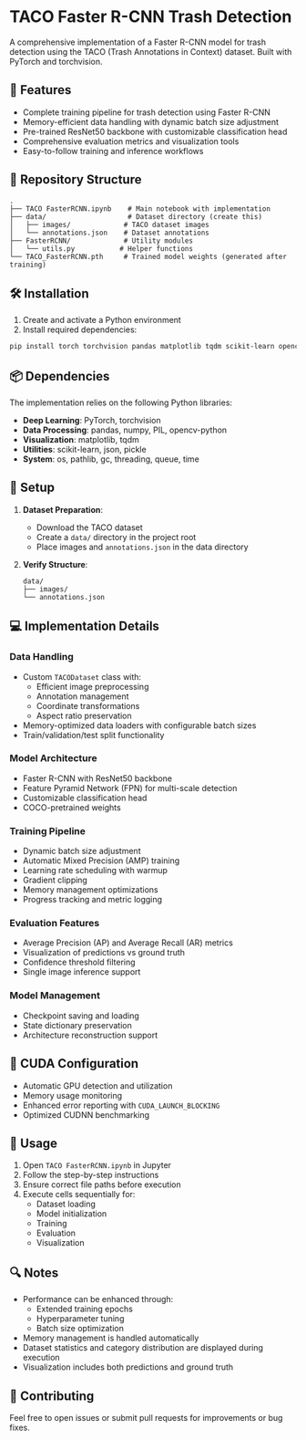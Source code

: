 # TACO Faster R-CNN Trash Detection

A comprehensive implementation of a Faster R-CNN model for trash detection using the TACO (Trash Annotations in Context) dataset. Built with PyTorch and torchvision.

## 🚀 Features

- Complete training pipeline for trash detection using Faster R-CNN
- Memory-efficient data handling with dynamic batch size adjustment
- Pre-trained ResNet50 backbone with customizable classification head
- Comprehensive evaluation metrics and visualization tools
- Easy-to-follow training and inference workflows

## 📁 Repository Structure

```
.
├── TACO FasterRCNN.ipynb    # Main notebook with implementation
├── data/                    # Dataset directory (create this)
│   ├── images/             # TACO dataset images
│   └── annotations.json    # Dataset annotations
├── FasterRCNN/             # Utility modules
│   └── utils.py           # Helper functions
└── TACO_FasterRCNN.pth     # Trained model weights (generated after training)
```

## 🛠️ Installation

1. Create and activate a Python environment
2. Install required dependencies:

```bash
pip install torch torchvision pandas matplotlib tqdm scikit-learn opencv-python pillow
```

## 📦 Dependencies

The implementation relies on the following Python libraries:

- **Deep Learning**: PyTorch, torchvision
- **Data Processing**: pandas, numpy, PIL, opencv-python
- **Visualization**: matplotlib, tqdm
- **Utilities**: scikit-learn, json, pickle
- **System**: os, pathlib, gc, threading, queue, time

## 🔧 Setup

1. **Dataset Preparation**:
   - Download the TACO dataset
   - Create a `data/` directory in the project root
   - Place images and `annotations.json` in the data directory

2. **Verify Structure**:
   ```
   data/
   ├── images/
   └── annotations.json
   ```

## 💻 Implementation Details

### Data Handling

- Custom `TACODataset` class with:
  - Efficient image preprocessing
  - Annotation management
  - Coordinate transformations
  - Aspect ratio preservation
- Memory-optimized data loaders with configurable batch sizes
- Train/validation/test split functionality

### Model Architecture

- Faster R-CNN with ResNet50 backbone
- Feature Pyramid Network (FPN) for multi-scale detection
- Customizable classification head
- COCO-pretrained weights

### Training Pipeline

- Dynamic batch size adjustment
- Automatic Mixed Precision (AMP) training
- Learning rate scheduling with warmup
- Gradient clipping
- Memory management optimizations
- Progress tracking and metric logging

### Evaluation Features

- Average Precision (AP) and Average Recall (AR) metrics
- Visualization of predictions vs ground truth
- Confidence threshold filtering
- Single image inference support

### Model Management

- Checkpoint saving and loading
- State dictionary preservation
- Architecture reconstruction support

## 🚦 CUDA Configuration

- Automatic GPU detection and utilization
- Memory usage monitoring
- Enhanced error reporting with `CUDA_LAUNCH_BLOCKING`
- Optimized CUDNN benchmarking

## 📝 Usage

1. Open `TACO FasterRCNN.ipynb` in Jupyter
2. Follow the step-by-step instructions
3. Ensure correct file paths before execution
4. Execute cells sequentially for:
   - Dataset loading
   - Model initialization
   - Training
   - Evaluation
   - Visualization

## 🔍 Notes

- Performance can be enhanced through:
  - Extended training epochs
  - Hyperparameter tuning
  - Batch size optimization
- Memory management is handled automatically
- Dataset statistics and category distribution are displayed during execution
- Visualization includes both predictions and ground truth

## 🤝 Contributing

Feel free to open issues or submit pull requests for improvements or bug fixes.
